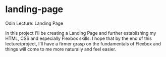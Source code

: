 # landing-page
Odin Lecture: Landing Page

In this project I'll be creating a Landing Page and further establishing my HTML, CSS and especially Flexbox skills. I hope that by the end of this lecture/project, I'll have a firmer grasp on the fundamentals of Flexbox and things will come to me more naturally and feel easier.